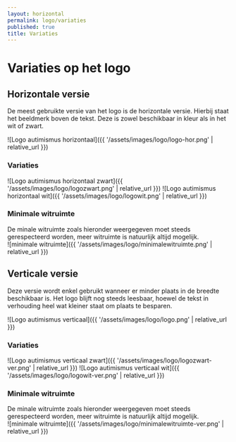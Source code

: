 ```yaml
---
layout: horizontal
permalink: logo/variaties
published: true
title: Variaties
---
```


# Variaties op het logo

## Horizontale versie
De meest gebruikte versie van het logo is de horizontale versie. Hierbij staat het beeldmerk boven de tekst. Deze is zowel beschikbaar in kleur als in het wit of zwart.

![Logo autimismus horizontaal]({{ '/assets/images/logo/logo-hor.png' | relative_url }})

<h3>Variaties</h3>
![Logo autimismus horizontaal zwart]({{ '/assets/images/logo/logozwart.png' | relative_url }})
![Logo autimismus horizontaal wit]({{ '/assets/images/logo/logowit.png' | relative_url }})

<br>
<h3>Minimale witruimte</h3>
De minale witruimte zoals hieronder weergegeven moet steeds gerespecteerd worden, meer witruimte is natuurlijk altijd mogelijk.
<br>![minimale witruimte]({{ '/assets/images/logo/minimalewitruimte.png' | relative_url }})

## Verticale versie
Deze versie wordt enkel gebruikt wanneer er minder plaats in de breedte beschikbaar is. Het logo blijft nog steeds leesbaar, hoewel de tekst in verhouding heel wat kleiner staat om plaats te besparen.

![Logo autimismus verticaal]({{ '/assets/images/logo/logo.png' | relative_url }})

<h3>Variaties</h3>
![Logo autimismus verticaal zwart]({{ '/assets/images/logo/logozwart-ver.png' | relative_url }})
![Logo autimismus verticaal wit]({{ '/assets/images/logo/logowit-ver.png' | relative_url }})

<br>
<h3>Minimale witruimte</h3>
De minale witruimte zoals hieronder weergegeven moet steeds gerespecteerd worden, meer witruimte is natuurlijk altijd mogelijk.
<br>![minimale witruimte]({{ '/assets/images/logo/minimalewitruimte-ver.png' | relative_url }})


